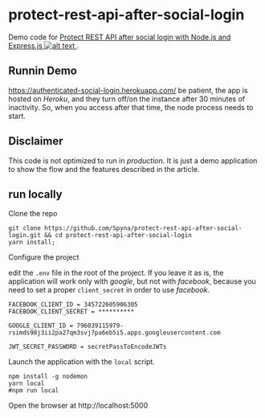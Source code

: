 # protect-rest-api-after-social-login
Demo code for [Protect REST API after social login with Node.js and Express.js ![alt text](https://cdn-images-1.medium.com/max/90/1*EC1rcVKWyKqQoRWlXDvGVA.jpeg) ](https://medium.com/@spyna/how-really-protect-your-rest-api-after-social-login-with-node-js-3617c336ebed).

## Runnin Demo 

https://authenticated-social-login.herokuapp.com/ be patient, the app is hosted on *Heroku*, and they turn off/on the instance after 30 minutes of inactivity. So, when you access after that time, the node process needs to start.



## Disclaimer

This code is not optimized to run in *production*. It is just a demo application to show the flow and the features described in the article.

## run locally 

Clone the repo

```shell
git clone https://github.com/Spyna/protect-rest-api-after-social-login.git && cd protect-rest-api-after-social-login
yarn install;
```

Configure the project

edit the `.env` file in the root of the project. If you leave it as is, the application will work only with *google*, but not with *facebook*, because you need to set a proper `client_secret` in order to use *facebook*.

```
FACEBOOK_CLIENT_ID = 345722605906305
FACEBOOK_CLIENT_SECRET = **********

GOOGLE_CLIENT_ID = 796039115979-rsimds98j3ii2pa27qm3svj7pa6eb5i5.apps.googleusercontent.com

JWT_SECRET_PASSWORD = secretPassToEncodeJWTs
```

Launch the application with the `local` script.


```shell
npm install -g nodemon
yarn local
#npm run local
```

Open the browser at http://localhost:5000

